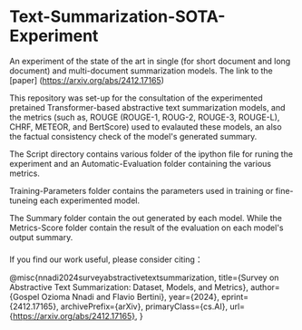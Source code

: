 # Text-Summarization-SOTA-Experiment
An experiment of the state of the art in single (for short document and long document) and multi-document summarization models. The link to the [paper] (https://arxiv.org/abs/2412.17165)

  This repository was set-up for the consultation of the experimented pretained Transformer-based abstractive text summarization models, and the metrics (such as, ROUGE (ROUGE-1, ROUG-2, ROUGE-3, ROUGE-L), CHRF, METEOR, and BertScore) used to evalauted these models, an also the factual consistency check of the model's generated summary.

The Script directory contains various folder of the ipython file for runing the experiment and an Automatic-Evaluation folder containing the various metrics. 

Training-Parameters folder contains the parameters used in training or fine-tuneing each experimented model.

The Summary folder contain the out generated by each model. While the Metrics-Score folder contain the result of the evaluation on each model's output summary. 

####
If you find our work useful, please consider citing：

@misc{nnadi2024surveyabstractivetextsummarization,
      title={Survey on Abstractive Text Summarization: Dataset, Models, and Metrics}, 
      author={Gospel Ozioma Nnadi and Flavio Bertini},
      year={2024},
      eprint={2412.17165},
      archivePrefix={arXiv},
      primaryClass={cs.AI},
      url={https://arxiv.org/abs/2412.17165}, 
}